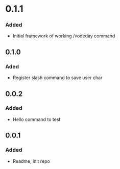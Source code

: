 # 0.1.1
### Added
- Initial framework of working /vodeday command

## 0.1.0
### Aded
- Register slash command to save user char

## 0.0.2
### Added
- Hello command to test

## 0.0.1
### Added
- Readme, init repo